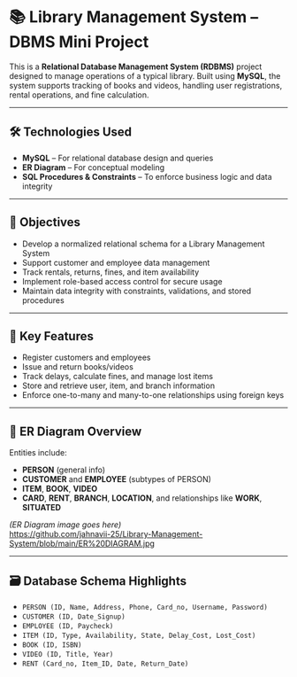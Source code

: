 # 📚 Library Management System – DBMS Mini Project

This is a **Relational Database Management System (RDBMS)** project designed to manage operations of a typical library. Built using **MySQL**, the system supports tracking of books and videos, handling user registrations, rental operations, and fine calculation.

---

## 🛠️ Technologies Used
- **MySQL** – For relational database design and queries
- **ER Diagram** – For conceptual modeling
- **SQL Procedures & Constraints** – To enforce business logic and data integrity

---

## 🎯 Objectives
- Develop a normalized relational schema for a Library Management System
- Support customer and employee data management
- Track rentals, returns, fines, and item availability
- Implement role-based access control for secure usage
- Maintain data integrity with constraints, validations, and stored procedures

---

## 🧩 Key Features
- Register customers and employees
- Issue and return books/videos
- Track delays, calculate fines, and manage lost items
- Store and retrieve user, item, and branch information
- Enforce one-to-many and many-to-one relationships using foreign keys

---

## 📌 ER Diagram Overview
Entities include:
- **PERSON** (general info)
- **CUSTOMER** and **EMPLOYEE** (subtypes of PERSON)
- **ITEM**, **BOOK**, **VIDEO**
- **CARD**, **RENT**, **BRANCH**, **LOCATION**, and relationships like **WORK**, **SITUATED**

*(ER Diagram image goes here)*  
https://github.com/jahnavii-25/Library-Management-System/blob/main/ER%20DIAGRAM.jpg

---

## 🗃️ Database Schema Highlights
- `PERSON (ID, Name, Address, Phone, Card_no, Username, Password)`
- `CUSTOMER (ID, Date_Signup)`
- `EMPLOYEE (ID, Paycheck)`
- `ITEM (ID, Type, Availability, State, Delay_Cost, Lost_Cost)`
- `BOOK (ID, ISBN)`
- `VIDEO (ID, Title, Year)`
- `RENT (Card_no, Item_ID, Date, Return_Date)`
